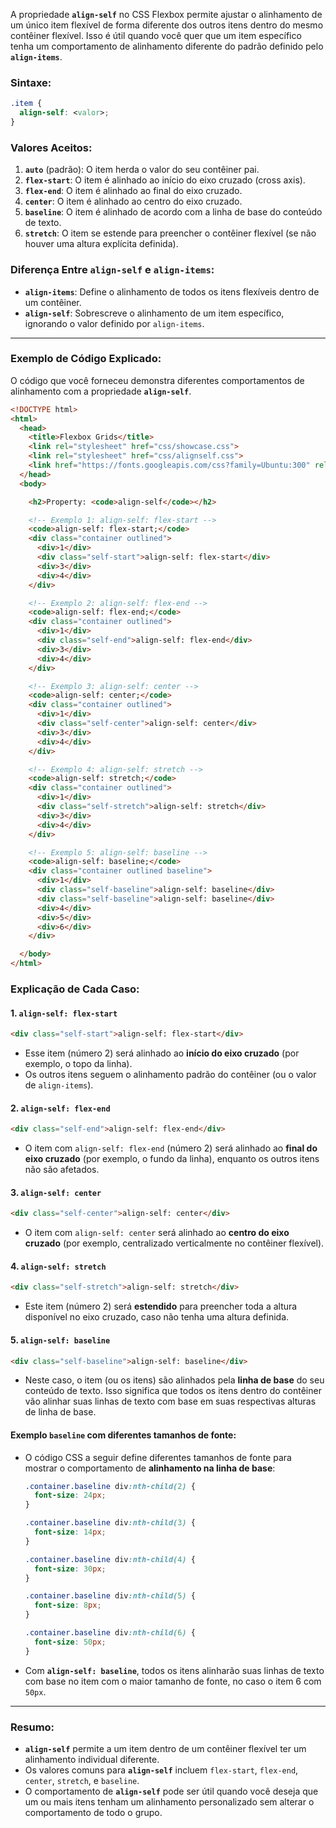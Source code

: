 A propriedade **`align-self`** no CSS Flexbox permite ajustar o alinhamento de um único item flexível de forma diferente dos outros itens dentro do mesmo contêiner flexível. Isso é útil quando você quer que um item específico tenha um comportamento de alinhamento diferente do padrão definido pelo **`align-items`**.

### Sintaxe:

```css
.item {
  align-self: <valor>;
}
```

### Valores Aceitos:

1. **`auto`** (padrão): O item herda o valor do seu contêiner pai.
2. **`flex-start`**: O item é alinhado ao início do eixo cruzado (cross axis).
3. **`flex-end`**: O item é alinhado ao final do eixo cruzado.
4. **`center`**: O item é alinhado ao centro do eixo cruzado.
5. **`baseline`**: O item é alinhado de acordo com a linha de base do conteúdo de texto.
6. **`stretch`**: O item se estende para preencher o contêiner flexível (se não houver uma altura explícita definida).

### Diferença Entre `align-self` e `align-items`:

- **`align-items`**: Define o alinhamento de todos os itens flexíveis dentro de um contêiner.  
- **`align-self`**: Sobrescreve o alinhamento de um item específico, ignorando o valor definido por `align-items`.

---

### Exemplo de Código Explicado:

O código que você forneceu demonstra diferentes comportamentos de alinhamento com a propriedade **`align-self`**.

```html
<!DOCTYPE html>
<html>
  <head>
    <title>Flexbox Grids</title>
    <link rel="stylesheet" href="css/showcase.css">
    <link rel="stylesheet" href="css/alignself.css">
    <link href="https://fonts.googleapis.com/css?family=Ubuntu:300" rel="stylesheet">
  </head>
  <body>

    <h2>Property: <code>align-self</code></h2>

    <!-- Exemplo 1: align-self: flex-start -->
    <code>align-self: flex-start;</code>
    <div class="container outlined">
      <div>1</div>
      <div class="self-start">align-self: flex-start</div>
      <div>3</div>
      <div>4</div>
    </div>

    <!-- Exemplo 2: align-self: flex-end -->
    <code>align-self: flex-end;</code>
    <div class="container outlined">
      <div>1</div>
      <div class="self-end">align-self: flex-end</div>
      <div>3</div>
      <div>4</div>
    </div>

    <!-- Exemplo 3: align-self: center -->
    <code>align-self: center;</code>
    <div class="container outlined">
      <div>1</div>
      <div class="self-center">align-self: center</div>
      <div>3</div>
      <div>4</div>
    </div>

    <!-- Exemplo 4: align-self: stretch -->
    <code>align-self: stretch;</code>
    <div class="container outlined">
      <div>1</div>
      <div class="self-stretch">align-self: stretch</div>
      <div>3</div>
      <div>4</div>
    </div>

    <!-- Exemplo 5: align-self: baseline -->
    <code>align-self: baseline;</code>
    <div class="container outlined baseline">
      <div>1</div>
      <div class="self-baseline">align-self: baseline</div>
      <div class="self-baseline">align-self: baseline</div>
      <div>4</div>
      <div>5</div>
      <div>6</div>
    </div>

  </body>
</html>
```

### Explicação de Cada Caso:

#### 1. **`align-self: flex-start`**
```html
<div class="self-start">align-self: flex-start</div>
```
- Esse item (número 2) será alinhado ao **início do eixo cruzado** (por exemplo, o topo da linha).
- Os outros itens seguem o alinhamento padrão do contêiner (ou o valor de `align-items`).

#### 2. **`align-self: flex-end`**
```html
<div class="self-end">align-self: flex-end</div>
```
- O item com `align-self: flex-end` (número 2) será alinhado ao **final do eixo cruzado** (por exemplo, o fundo da linha), enquanto os outros itens não são afetados.

#### 3. **`align-self: center`**
```html
<div class="self-center">align-self: center</div>
```
- O item com `align-self: center` será alinhado ao **centro do eixo cruzado** (por exemplo, centralizado verticalmente no contêiner flexível).

#### 4. **`align-self: stretch`**
```html
<div class="self-stretch">align-self: stretch</div>
```
- Este item (número 2) será **estendido** para preencher toda a altura disponível no eixo cruzado, caso não tenha uma altura definida.

#### 5. **`align-self: baseline`**
```html
<div class="self-baseline">align-self: baseline</div>
```
- Neste caso, o item (ou os itens) são alinhados pela **linha de base** do seu conteúdo de texto. Isso significa que todos os itens dentro do contêiner vão alinhar suas linhas de texto com base em suas respectivas alturas de linha de base.

#### Exemplo `baseline` com diferentes tamanhos de fonte:
- O código CSS a seguir define diferentes tamanhos de fonte para mostrar o comportamento de **alinhamento na linha de base**:
  
  ```css
  .container.baseline div:nth-child(2) {
    font-size: 24px;
  }

  .container.baseline div:nth-child(3) {
    font-size: 14px;
  }

  .container.baseline div:nth-child(4) {
    font-size: 30px;
  }

  .container.baseline div:nth-child(5) {
    font-size: 8px;
  }

  .container.baseline div:nth-child(6) {
    font-size: 50px;
  }
  ```

- Com **`align-self: baseline`**, todos os itens alinharão suas linhas de texto com base no item com o maior tamanho de fonte, no caso o item 6 com `50px`.

---

### Resumo:

- **`align-self`** permite a um item dentro de um contêiner flexível ter um alinhamento individual diferente.
- Os valores comuns para **`align-self`** incluem `flex-start`, `flex-end`, `center`, `stretch`, e `baseline`.
- O comportamento de **`align-self`** pode ser útil quando você deseja que um ou mais itens tenham um alinhamento personalizado sem alterar o comportamento de todo o grupo.